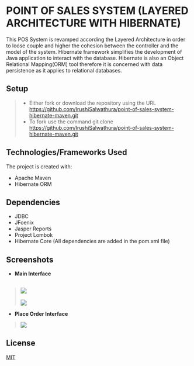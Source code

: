 # POINT OF SALES SYSTEM (LAYERED ARCHITECTURE WITH HIBERNATE)

This POS System is revamped according the Layered Architecture in order to loose couple and  higher the cohesion between the controller and the model of the system. Hibernate framework simplifies the development of Java application to interact with the database. Hibernate is also an Object Relational Mapping(ORM) tool therefore it is concerned with data persistence as it applies to relational databases.

## Setup

> - Either fork or download the repository using the URL <https://github.com/IrushiSalwathura/point-of-sales-system-hibernate-maven.git>
> - To fork use the command git clone https://github.com/IrushiSalwathura/point-of-sales-system-hibernate-maven.git

## Technologies/Frameworks Used

The project is created with:
* Apache Maven
* Hibernate ORM

## Dependencies

* JDBC
* JFoenix
* Jasper Reports
* Project Lombok
* Hibernate Core
(All dependencies are added in the pom.xml file)

## Screenshots
- **Main Interface**
>![][1]
>---
>![][2]
- **Place Order Interface**
>![][3]

[1]: https://github.com/IrushiSalwathura/point-of-sales-system-layered/blob/master/src/asset/screenshots/pos-main.png
[2]: https://github.com/IrushiSalwathura/point-of-sales-system-layered/blob/master/src/asset/screenshots/pos-main-customer.png
[3]: https://github.com/IrushiSalwathura/point-of-sales-system-layered/blob/master/src/asset/screenshots/pos-placeorder.png


## License
[MIT](https://github.com/IrushiSalwathura/point-of-sales-system-layered/blob/master/LICENSE.txt)




